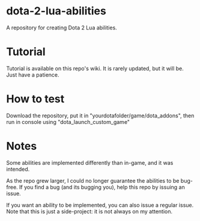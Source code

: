 # dota-2-lua-abilities
A repository for creating Dota 2 Lua abilities.

# Tutorial
Tutorial is available on this repo's wiki. It is rarely updated, but it will be. Just have a patience.

# How to test
Download the repository, put it in "yourdotafolder/game/dota_addons", then run in console using "dota_launch_custom_game"

# Notes
Some abilities are implemented differently than in-game, and it was intended.

As the repo grew larger, I could no longer guarantee the abilities to be bug-free.
If you find a bug (and its bugging you), help this repo by issuing an issue.

If you want an ability to be implemented, you can also issue a regular issue.
Note that this is just a side-project: it is not always on my attention.
